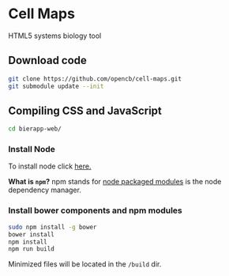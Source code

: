 Cell Maps
===========

HTML5 systems biology tool

## Download code
```bash
git clone https://github.com/opencb/cell-maps.git
git submodule update --init
```


## Compiling CSS and JavaScript

```bash
cd bierapp-web/
```

### Install Node
To install node click [here.](https://github.com/joyent/node/wiki/Installing-Node.js-via-package-manager)

**What is `npm`?** npm stands for [node packaged modules](http://npmjs.org/) is the node dependency manager.

### Install bower components and npm modules

```bash
sudo npm install -g bower
bower install
npm install
npm run build
```
Minimized files will be located in the `/build` dir.
